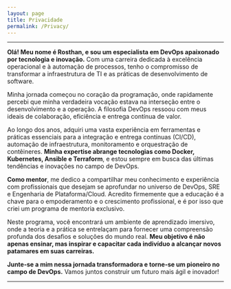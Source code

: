 ```yaml
---
layout: page
title: Privacidade
permalink: /Privacy/
---
```



---
**Olá! Meu nome é Rosthan, e sou um especialista em DevOps apaixonado por tecnologia e inovação.** Com uma carreira dedicada à excelência operacional e à automação de processos, tenho o compromisso de transformar a infraestrutura de TI e as práticas de desenvolvimento de software.

Minha jornada começou no coração da programação, onde rapidamente percebi que minha verdadeira vocação estava na interseção entre o desenvolvimento e a operação. A filosofia DevOps ressoou com meus ideais de colaboração, eficiência e entrega contínua de valor.

Ao longo dos anos, adquiri uma vasta experiência em ferramentas e práticas essenciais para a integração e entrega contínuas (CI/CD), automação de infraestrutura, monitoramento e orquestração de contêineres. **Minha expertise abrange tecnologias como Docker, Kubernetes, Ansible e Terraform**, e estou sempre em busca das últimas tendências e inovações no campo de DevOps.

**Como mentor**, me dedico a compartilhar meu conhecimento e experiência com profissionais que desejam se aprofundar no universo de DevOps, SRE e Engenharia de Plataforma/Cloud. Acredito firmemente que a educação é a chave para o empoderamento e o crescimento profissional, e é por isso que criei um programa de mentoria exclusivo.

Neste programa, você encontrará um ambiente de aprendizado imersivo, onde a teoria e a prática se entrelaçam para fornecer uma compreensão profunda dos desafios e soluções do mundo real. **Meu objetivo é não apenas ensinar, mas inspirar e capacitar cada indivíduo a alcançar novos patamares em suas carreiras.**

**Junte-se a mim nessa jornada transformadora e torne-se um pioneiro no campo de DevOps.** Vamos juntos construir um futuro mais ágil e inovador!

---
